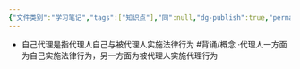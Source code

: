 ```yaml
---
{"文件类别":"学习笔记","tags":["知识点"],"同":null,"dg-publish":true,"permalink":"/学习笔记/知识点/自己代理/","dgPassFrontmatter":true,"noteIcon":""}
---
```


- 自己代理是指代理人自己与被代理人实施法律行为 #背诵/概念 
·代理人一方面为自己实施法律行为，另一方面为被代理人实施代理行为
